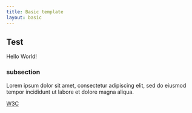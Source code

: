 ```yaml
---
title: Basic template
layout: basic
---
```


## Test

Hello World!


### subsection

Lorem ipsum dolor sit amet, consectetur adipiscing elit, sed do eiusmod tempor incididunt ut labore et dolore magna aliqua.

[W3C](https://www.w3.org/)
